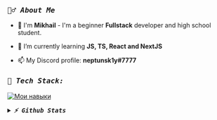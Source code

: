 <h3 align="left"><samp><i><b>🙋‍♂️ About Me </b></i></samp></h3>

- 🔭 I'm **Mikhail** - I'm a beginner **Fullstack** developer and high school student.

- 🌱 I’m currently learning **JS, TS, React and NextJS**

- 📫 My Discord profile: **neptunsk1y#7777**


<h3 align="left"><samp><i><b>🚀 Tech Stack:</b></i></samp></h3>


  
[![ Мои навыки ](https://skillicons.dev/icons?i=javascript,typescript,react,nextjs,sass,tailwind)](https://skillicons.dev)

<details>
  <summary><samp><i><b>⚡ Github Stats</b></i></samp></summary>
  
  <a href="#">[![GitHub Streak](https://github-readme-streak-stats.herokuapp.com/?user=Neptunsk1y&theme=dark)](https://git.io/streak-stats)</a>
  <a href="#">![Github stats](https://github-readme-stats.vercel.app/api?username=neptunsk1y&show_icons=true&theme=dark&count_private=true&icon_color=0075ff&include_all_commits=true)</a>
  <a href="#">![Top Langs](https://github-readme-stats.vercel.app/api/top-langs/?username=neptunsk1y&layout=compact&theme=dark&count_private=true&hide_border=true)
  <a href="https://wakatime.com/@Neptunsk1y">
    <img src="https://github-readme-stats.vercel.app/api/wakatime?username=Neptunsk1y&theme=dark&layout=compact&langs_count=10" alt="Clashsoft Time Stats">
  </a>
</a>
</details>

</details>
